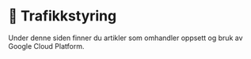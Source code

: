 # 🚦 Trafikkstyring

Under denne siden finner du artikler som omhandler oppsett og bruk av Google Cloud Platform.
